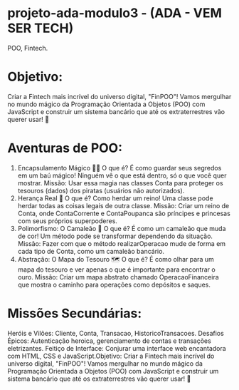 # projeto-ada-modulo3 - (ADA - VEM SER TECH)</a>
POO, Fintech.

# Objetivo:
Criar a Fintech mais incrível do universo digital, "FinPOO"! Vamos mergulhar no mundo mágico da Programação Orientada a Objetos (POO) com JavaScript e construir um sistema bancário que até os extraterrestres vão querer usar! 🌌

# Aventuras de POO:
1. Encapsulamento Mágico 🧙‍♂️
O que é? É como guardar seus segredos em um baú mágico! Ninguém vê o que está dentro, só o que você quer mostrar.
Missão: Usar essa magia nas classes Conta para proteger os tesouros (dados) dos piratas (usuários não autorizados).
2. Herança Real 👑
O que é? Como herdar um reino! Uma classe pode herdar todas as coisas legais de outra classe.
Missão: Criar um reino de Conta, onde ContaCorrente e ContaPoupanca são príncipes e princesas com seus próprios superpoderes.
3. Polimorfismo: O Camaleão 🦎
O que é? É como um camaleão que muda de cor! Um método pode se transformar dependendo da situação.
Missão: Fazer com que o método realizarOperacao mude de forma em cada tipo de Conta, como um camaleão bancário.
4. Abstração: O Mapa do Tesouro 🗺️
O que é? É como olhar para um mapa do tesouro e ver apenas o que é importante para encontrar o ouro.
Missão: Criar um mapa abstrato chamado OperacaoFinanceira que mostra o caminho para operações como depósitos e saques.

# Missões Secundárias:
Heróis e Vilões: Cliente, Conta, Transacao, HistoricoTransacoes.
Desafios Épicos: Autenticação heroica, gerenciamento de contas e transações eletrizantes.
Feitiço de Interface: Conjurar uma interface web encantadora com HTML, CSS e JavaScript.Objetivo:
Criar a Fintech mais incrível do universo digital, "FinPOO"! Vamos mergulhar no mundo mágico da Programação Orientada a Objetos (POO) com JavaScript e construir um sistema bancário que até os extraterrestres vão querer usar! 🌌
